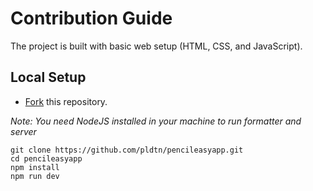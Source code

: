 # Contribution Guide

The project is built with basic web setup (HTML, CSS, and JavaScript).

## Local Setup

- [Fork](https://github.com/pldtn/pencileasyapp.git) this repository.

*Note: You need NodeJS installed in your machine to run formatter and server*

```
git clone https://github.com/pldtn/pencileasyapp.git
cd pencileasyapp
npm install
npm run dev
```
